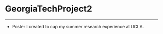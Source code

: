 # GeorgiaTechProject2
---------------------------------------------------------------------------------------------------------------------------------------
- Poster I created to cap my summer research experience at UCLA.
